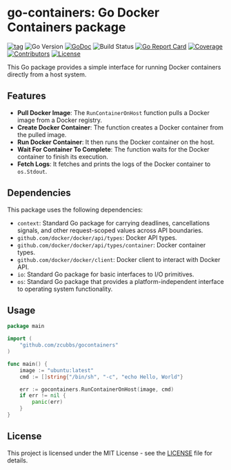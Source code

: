 # go-containers: Go Docker Containers package

[![tag](https://img.shields.io/github/tag/zcubbs/go-containers)](https://github.com/zcubbs/go-containers/releases)
![Go Version](https://img.shields.io/badge/Go-%3E%3D%201.20-%23007d9c)
[![GoDoc](https://godoc.org/github.com/zcubbs/go-containers?status.svg)](https://pkg.go.dev/github.com/zcubbs/go-containers)
![Build Status](https://github.com/zcubbs/go-containers/actions/workflows/test.yaml/badge.svg)
[![Go Report Card](https://goreportcard.com/badge/github.com/zcubbs/go-containers)](https://goreportcard.com/report/github.com/zcubbs/go-containers)
[![Coverage](https://img.shields.io/codecov/c/github/zcubbs/go-containers)](https://codecov.io/gh/zcubbs/go-containers)
[![Contributors](https://img.shields.io/github/contributors/zcubbs/go-containers)](https://github.com/zcubbs/go-containers/graphs/contributors)
[![License](https://img.shields.io/github/license/zcubbs/go-containers.svg)](./LICENSE)

This Go package provides a simple interface for running Docker containers directly from a host system.

## Features

- **Pull Docker Image**: The `RunContainerOnHost` function pulls a Docker image from a Docker registry.
- **Create Docker Container**: The function creates a Docker container from the pulled image.
- **Run Docker Container**: It then runs the Docker container on the host.
- **Wait For Container To Complete**: The function waits for the Docker container to finish its execution.
- **Fetch Logs**: It fetches and prints the logs of the Docker container to `os.Stdout`.

## Dependencies

This package uses the following dependencies:

- `context`: Standard Go package for carrying deadlines, cancellations signals, and other request-scoped values across API boundaries.
- `github.com/docker/docker/api/types`: Docker API types.
- `github.com/docker/docker/api/types/container`: Docker container types.
- `github.com/docker/docker/client`: Docker client to interact with Docker API.
- `io`: Standard Go package for basic interfaces to I/O primitives.
- `os`: Standard Go package that provides a platform-independent interface to operating system functionality.

## Usage

```go
package main

import (
	"github.com/zcubbs/gocontainers"
)

func main() {
	image := "ubuntu:latest"
	cmd := []string{"/bin/sh", "-c", "echo Hello, World"}

	err := gocontainers.RunContainerOnHost(image, cmd)
	if err != nil {
		panic(err)
	}
}
```

## License

This project is licensed under the MIT License - see the [LICENSE](./LICENSE) file for details.
